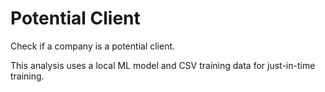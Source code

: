 # Potential Client

Check if a company is a potential client.

This analysis uses a local ML model and CSV training data for just-in-time training.